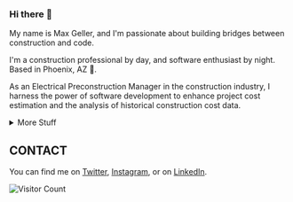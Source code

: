 ### Hi there :wave:

My name is Max Geller, and I'm passionate about building bridges between construction and code.

I'm a construction professional by day, and software enthusiast by night. Based in  Phoenix, AZ 🌵.

As an Electrical Preconstruction Manager in the construction industry, I harness the power of software development to enhance project cost estimation and the analysis of historical construction cost data. 

  
<details>
<summary>
  More Stuff
</summary>

## DEV INTERESTS
- Full-stack development

### Languages
![TypeScript](https://img.shields.io/badge/-TypeScript-000?&logo=TypeScript)
![JavaScript](https://img.shields.io/badge/-JavaScript-000?&logo=JavaScript)
![SQL](https://img.shields.io/badge/-SQL-000?&logo=MySQL)
![Python](https://img.shields.io/badge/-Python-000?&logo=Python)

### Technologies
![Node.js](https://img.shields.io/badge/-Node.js-000?&logo=node.js)
![React](https://img.shields.io/badge/-React-000?&logo=React)
![Angular](https://img.shields.io/badge/Angular%20-test?logo=Angular&color=000)

- Next.js
- Prisma
- Microsoft Azure 
- Google Cloud Platform
- 
</details>

## CONTACT
You can find me on [Twitter](https://twitter.com/Max_Geller), [Instagram](https://www.instagram.com/maxgeller), or on [LinkedIn](https://www.linkedin.com/in/maxgeller/).


![Visitor Count](https://profile-counter.glitch.me/max-geller/count.svg)


